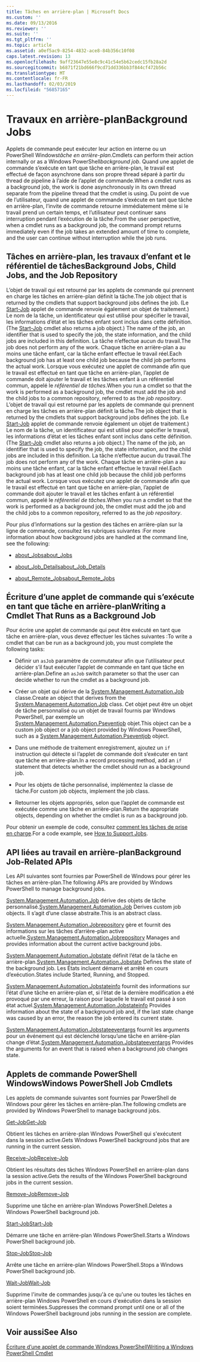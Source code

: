 ```yaml
---
title: Tâches en arrière-plan | Microsoft Docs
ms.custom: ''
ms.date: 09/13/2016
ms.reviewer: ''
ms.suite: ''
ms.tgt_pltfrm: ''
ms.topic: article
ms.assetid: a0ef5ac9-8254-4832-ace8-84b356c10f08
caps.latest.revision: 13
ms.openlocfilehash: 9aff23647e55e8c9c41c54e5b62cedc15fb28a2d
ms.sourcegitcommit: b6871f21bd666f9cd71dd336bb3f844cf472b56c
ms.translationtype: MT
ms.contentlocale: fr-FR
ms.lasthandoff: 02/03/2019
ms.locfileid: "56857165"
---
```

# <a name="background-jobs"></a><span data-ttu-id="7c8bb-102">Travaux en arrière-plan</span><span class="sxs-lookup"><span data-stu-id="7c8bb-102">Background Jobs</span></span>

<span data-ttu-id="7c8bb-103">Applets de commande peut exécuter leur action en interne ou un PowerShell Windows*tâche en arrière-plan*.</span><span class="sxs-lookup"><span data-stu-id="7c8bb-103">Cmdlets can perform their action internally or as a Windows PowerShell*background job*.</span></span> <span data-ttu-id="7c8bb-104">Quand une applet de commande s’exécute en tant que tâche en arrière-plan, le travail est effectué de façon asynchrone dans son propre thread séparé à partir du thread de pipeline à l’aide de l’applet de commande.</span><span class="sxs-lookup"><span data-stu-id="7c8bb-104">When a cmdlet runs as a background job, the work is done asynchronously in its own thread separate from the pipeline thread that the cmdlet is using.</span></span> <span data-ttu-id="7c8bb-105">Du point de vue de l’utilisateur, quand une applet de commande s’exécute en tant que tâche en arrière-plan, l’invite de commande retourne immédiatement même si le travail prend un certain temps, et l’utilisateur peut continuer sans interruption pendant l’exécution de la tâche.</span><span class="sxs-lookup"><span data-stu-id="7c8bb-105">From the user perspective, when a cmdlet runs as a background job, the command prompt returns immediately even if the job takes an extended amount of time to complete, and the user can continue without interruption while the job runs.</span></span>

## <a name="background-jobs-child-jobs-and-the-job-repository"></a><span data-ttu-id="7c8bb-106">Tâches en arrière-plan, les travaux d’enfant et le référentiel de tâches</span><span class="sxs-lookup"><span data-stu-id="7c8bb-106">Background Jobs, Child Jobs, and the Job Repository</span></span>

<span data-ttu-id="7c8bb-107">L’objet de travail qui est retourné par les applets de commande qui prennent en charge les tâches en arrière-plan définit la tâche.</span><span class="sxs-lookup"><span data-stu-id="7c8bb-107">The job object that is returned by the cmdlets that support background jobs defines the job.</span></span> <span data-ttu-id="7c8bb-108">(Le [Start-Job](/powershell/module/Microsoft.PowerShell.Core/Start-Job) applet de commande renvoie également un objet de traitement.) Le nom de la tâche, un identificateur qui est utilisé pour spécifier le travail, les informations d’état et les tâches enfant sont inclus dans cette définition.</span><span class="sxs-lookup"><span data-stu-id="7c8bb-108">(The [Start-Job](/powershell/module/Microsoft.PowerShell.Core/Start-Job) cmdlet also returns a job object.) The name of the job, an identifier that is used to specify the job, the state information, and the child jobs are included in this definition.</span></span> <span data-ttu-id="7c8bb-109">La tâche n’effectue aucun du travail.</span><span class="sxs-lookup"><span data-stu-id="7c8bb-109">The job does not perform any of the work.</span></span> <span data-ttu-id="7c8bb-110">Chaque tâche en arrière-plan a au moins une tâche enfant, car la tâche enfant effectue le travail réel.</span><span class="sxs-lookup"><span data-stu-id="7c8bb-110">Each background job has at least one child job because the child job performs the actual work.</span></span> <span data-ttu-id="7c8bb-111">Lorsque vous exécutez une applet de commande afin que le travail est effectué en tant que tâche en arrière-plan, l’applet de commande doit ajouter le travail et les tâches enfant à un référentiel commun, appelé le *référentiel de tâches*.</span><span class="sxs-lookup"><span data-stu-id="7c8bb-111">When you run a cmdlet so that the work is performed as a background job, the cmdlet must add the job and the child jobs to a common repository, referred to as the *job repository*.</span></span>
<span data-ttu-id="7c8bb-112">L’objet de travail qui est retourné par les applets de commande qui prennent en charge les tâches en arrière-plan définit la tâche.</span><span class="sxs-lookup"><span data-stu-id="7c8bb-112">The job object that is returned by the cmdlets that support background jobs defines the job.</span></span> <span data-ttu-id="7c8bb-113">(Le [Start-Job](/powershell/module/Microsoft.PowerShell.Core/Start-Job) applet de commande renvoie également un objet de traitement.) Le nom de la tâche, un identificateur qui est utilisé pour spécifier le travail, les informations d’état et les tâches enfant sont inclus dans cette définition.</span><span class="sxs-lookup"><span data-stu-id="7c8bb-113">(The [Start-Job](/powershell/module/Microsoft.PowerShell.Core/Start-Job) cmdlet also returns a job object.) The name of the job, an identifier that is used to specify the job, the state information, and the child jobs are included in this definition.</span></span> <span data-ttu-id="7c8bb-114">La tâche n’effectue aucun du travail.</span><span class="sxs-lookup"><span data-stu-id="7c8bb-114">The job does not perform any of the work.</span></span> <span data-ttu-id="7c8bb-115">Chaque tâche en arrière-plan a au moins une tâche enfant, car la tâche enfant effectue le travail réel.</span><span class="sxs-lookup"><span data-stu-id="7c8bb-115">Each background job has at least one child job because the child job performs the actual work.</span></span> <span data-ttu-id="7c8bb-116">Lorsque vous exécutez une applet de commande afin que le travail est effectué en tant que tâche en arrière-plan, l’applet de commande doit ajouter le travail et les tâches enfant à un référentiel commun, appelé le *référentiel de tâches*.</span><span class="sxs-lookup"><span data-stu-id="7c8bb-116">When you run a cmdlet so that the work is performed as a background job, the cmdlet must add the job and the child jobs to a common repository, referred to as the *job repository*.</span></span>

<span data-ttu-id="7c8bb-117">Pour plus d’informations sur la gestion des tâches en arrière-plan sur la ligne de commande, consultez les rubriques suivantes :</span><span class="sxs-lookup"><span data-stu-id="7c8bb-117">For more information about how background jobs are handled at the command line, see the following:</span></span>

- [<span data-ttu-id="7c8bb-118">about_Jobs</span><span class="sxs-lookup"><span data-stu-id="7c8bb-118">about_Jobs</span></span>](/powershell/module/microsoft.powershell.core/about/about_jobs)

- [<span data-ttu-id="7c8bb-119">about_Job_Details</span><span class="sxs-lookup"><span data-stu-id="7c8bb-119">about_Job_Details</span></span>](/powershell/module/microsoft.powershell.core/about/about_job_details)

- [<span data-ttu-id="7c8bb-120">about_Remote_Jobs</span><span class="sxs-lookup"><span data-stu-id="7c8bb-120">about_Remote_Jobs</span></span>](/powershell/module/microsoft.powershell.core/about/about_remote_jobs)

## <a name="writing-a-cmdlet-that-runs-as-a-background-job"></a><span data-ttu-id="7c8bb-121">Écriture d’une applet de commande qui s’exécute en tant que tâche en arrière-plan</span><span class="sxs-lookup"><span data-stu-id="7c8bb-121">Writing a Cmdlet That Runs as a Background Job</span></span>

<span data-ttu-id="7c8bb-122">Pour écrire une applet de commande qui peut être exécuté en tant que tâche en arrière-plan, vous devez effectuer les tâches suivantes :</span><span class="sxs-lookup"><span data-stu-id="7c8bb-122">To write a cmdlet that can be run as a background job, you must complete the following tasks:</span></span>

- <span data-ttu-id="7c8bb-123">Définir un `asJob` paramètre de commutateur afin que l’utilisateur peut décider s’il faut exécuter l’applet de commande en tant que tâche en arrière-plan.</span><span class="sxs-lookup"><span data-stu-id="7c8bb-123">Define an `asJob` switch parameter so that the user can decide whether to run the cmdlet as a background job.</span></span>

- <span data-ttu-id="7c8bb-124">Créer un objet qui dérive de la [System.Management.Automation.Job](/dotnet/api/System.Management.Automation.Job) classe.</span><span class="sxs-lookup"><span data-stu-id="7c8bb-124">Create an object that derives from the [System.Management.Automation.Job](/dotnet/api/System.Management.Automation.Job) class.</span></span> <span data-ttu-id="7c8bb-125">Cet objet peut être un objet de tâche personnalisé ou un objet de travail fournis par Windows PowerShell, par exemple un [System.Management.Automation.Pseventjob](/dotnet/api/System.Management.Automation.PSEventJob) objet.</span><span class="sxs-lookup"><span data-stu-id="7c8bb-125">This object can be a custom job object or a job object provided by Windows PowerShell, such as a [System.Management.Automation.Pseventjob](/dotnet/api/System.Management.Automation.PSEventJob) object.</span></span>

- <span data-ttu-id="7c8bb-126">Dans une méthode de traitement enregistrement, ajoutez un `if` instruction qui détecte si l’applet de commande doit s’exécuter en tant que tâche en arrière-plan.</span><span class="sxs-lookup"><span data-stu-id="7c8bb-126">In a record processing method, add an `if` statement that detects whether the cmdlet should run as a background job.</span></span>

- <span data-ttu-id="7c8bb-127">Pour les objets de tâche personnalisé, implémentez la classe de tâche.</span><span class="sxs-lookup"><span data-stu-id="7c8bb-127">For custom job objects, implement the job class.</span></span>

- <span data-ttu-id="7c8bb-128">Retourner les objets appropriés, selon que l’applet de commande est exécutée comme une tâche en arrière-plan.</span><span class="sxs-lookup"><span data-stu-id="7c8bb-128">Return the appropriate objects, depending on whether the cmdlet is run as a background job.</span></span>

<span data-ttu-id="7c8bb-129">Pour obtenir un exemple de code, consultez [comment les tâches de prise en charge](./how-to-support-jobs.md).</span><span class="sxs-lookup"><span data-stu-id="7c8bb-129">For a code example, see [How to Support Jobs](./how-to-support-jobs.md).</span></span>

## <a name="background-job-related-apis"></a><span data-ttu-id="7c8bb-130">API liées au travail en arrière-plan</span><span class="sxs-lookup"><span data-stu-id="7c8bb-130">Background Job-Related APIs</span></span>

<span data-ttu-id="7c8bb-131">Les API suivantes sont fournies par PowerShell de Windows pour gérer les tâches en arrière-plan.</span><span class="sxs-lookup"><span data-stu-id="7c8bb-131">The following APIs are provided by Windows PowerShell to manage background jobs.</span></span>

<span data-ttu-id="7c8bb-132">[System.Management.Automation.Job](/dotnet/api/System.Management.Automation.Job) dérive des objets de tâche personnalisé.</span><span class="sxs-lookup"><span data-stu-id="7c8bb-132">[System.Management.Automation.Job](/dotnet/api/System.Management.Automation.Job) Derives custom job objects.</span></span> <span data-ttu-id="7c8bb-133">Il s’agit d’une classe abstraite.</span><span class="sxs-lookup"><span data-stu-id="7c8bb-133">This is an abstract class.</span></span>

<span data-ttu-id="7c8bb-134">[System.Management.Automation.Jobrepository](/dotnet/api/System.Management.Automation.JobRepository) gère et fournit des informations sur les tâches d’arrière-plan active actuelle.</span><span class="sxs-lookup"><span data-stu-id="7c8bb-134">[System.Management.Automation.Jobrepository](/dotnet/api/System.Management.Automation.JobRepository) Manages and provides information about the current active background jobs.</span></span>

<span data-ttu-id="7c8bb-135">[System.Management.Automation.Jobstate](/dotnet/api/System.Management.Automation.JobState) définit l’état de la tâche en arrière-plan.</span><span class="sxs-lookup"><span data-stu-id="7c8bb-135">[System.Management.Automation.Jobstate](/dotnet/api/System.Management.Automation.JobState) Defines the state of the background job.</span></span> <span data-ttu-id="7c8bb-136">Les États incluent démarré et arrêté en cours d’exécution.</span><span class="sxs-lookup"><span data-stu-id="7c8bb-136">States include Started, Running, and Stopped.</span></span>

<span data-ttu-id="7c8bb-137">[System.Management.Automation.Jobstateinfo](/dotnet/api/System.Management.Automation.JobStateInfo) fournit des informations sur l’état d’une tâche en arrière-plan et, si l’état de la dernière modification a été provoqué par une erreur, la raison pour laquelle le travail est passé à son état actuel.</span><span class="sxs-lookup"><span data-stu-id="7c8bb-137">[System.Management.Automation.Jobstateinfo](/dotnet/api/System.Management.Automation.JobStateInfo) Provides information about the state of a background job and, if the last state change was caused by an error, the reason the job entered its current state.</span></span>

<span data-ttu-id="7c8bb-138">[System.Management.Automation.Jobstateeventargs](/dotnet/api/System.Management.Automation.JobStateEventArgs) fournit les arguments pour un événement qui est déclenché lorsqu’une tâche en arrière-plan change d’état.</span><span class="sxs-lookup"><span data-stu-id="7c8bb-138">[System.Management.Automation.Jobstateeventargs](/dotnet/api/System.Management.Automation.JobStateEventArgs) Provides the arguments for an event that is raised when a background job changes state.</span></span>

## <a name="windows-powershell-job-cmdlets"></a><span data-ttu-id="7c8bb-139">Applets de commande PowerShell Windows</span><span class="sxs-lookup"><span data-stu-id="7c8bb-139">Windows PowerShell Job Cmdlets</span></span>

<span data-ttu-id="7c8bb-140">Les applets de commande suivantes sont fournies par PowerShell de Windows pour gérer les tâches en arrière-plan.</span><span class="sxs-lookup"><span data-stu-id="7c8bb-140">The following cmdlets are provided by Windows PowerShell to manage background jobs.</span></span>

[<span data-ttu-id="7c8bb-141">Get-Job</span><span class="sxs-lookup"><span data-stu-id="7c8bb-141">Get-Job</span></span>](/powershell/module/Microsoft.PowerShell.Core/Get-Job)

<span data-ttu-id="7c8bb-142">Obtient les tâches en arrière-plan Windows PowerShell qui s'exécutent dans la session active.</span><span class="sxs-lookup"><span data-stu-id="7c8bb-142">Gets Windows PowerShell background jobs that are running in the current session.</span></span>

[<span data-ttu-id="7c8bb-143">Receive-Job</span><span class="sxs-lookup"><span data-stu-id="7c8bb-143">Receive-Job</span></span>](/powershell/module/Microsoft.PowerShell.Core/Receive-Job)

<span data-ttu-id="7c8bb-144">Obtient les résultats des tâches Windows PowerShell en arrière-plan dans la session active.</span><span class="sxs-lookup"><span data-stu-id="7c8bb-144">Gets the results of the Windows PowerShell background jobs in the current session.</span></span>

[<span data-ttu-id="7c8bb-145">Remove-Job</span><span class="sxs-lookup"><span data-stu-id="7c8bb-145">Remove-Job</span></span>](/powershell/module/Microsoft.PowerShell.Core/Remove-Job)

<span data-ttu-id="7c8bb-146">Supprime une tâche en arrière-plan Windows PowerShell.</span><span class="sxs-lookup"><span data-stu-id="7c8bb-146">Deletes a Windows PowerShell background job.</span></span>

[<span data-ttu-id="7c8bb-147">Start-Job</span><span class="sxs-lookup"><span data-stu-id="7c8bb-147">Start-Job</span></span>](/powershell/module/Microsoft.PowerShell.Core/Start-Job)

<span data-ttu-id="7c8bb-148">Démarre une tâche en arrière-plan Windows PowerShell.</span><span class="sxs-lookup"><span data-stu-id="7c8bb-148">Starts a Windows PowerShell background job.</span></span>

[<span data-ttu-id="7c8bb-149">Stop-Job</span><span class="sxs-lookup"><span data-stu-id="7c8bb-149">Stop-Job</span></span>](/powershell/module/Microsoft.PowerShell.Core/Stop-Job)

<span data-ttu-id="7c8bb-150">Arrête une tâche en arrière-plan Windows PowerShell.</span><span class="sxs-lookup"><span data-stu-id="7c8bb-150">Stops a Windows PowerShell background job.</span></span>

[<span data-ttu-id="7c8bb-151">Wait-Job</span><span class="sxs-lookup"><span data-stu-id="7c8bb-151">Wait-Job</span></span>](/powershell/module/Microsoft.PowerShell.Core/Wait-Job)

<span data-ttu-id="7c8bb-152">Supprime l'invite de commandes jusqu'à ce qu'une ou toutes les tâches en arrière-plan Windows PowerShell en cours d'exécution dans la session soient terminées.</span><span class="sxs-lookup"><span data-stu-id="7c8bb-152">Suppresses the command prompt until one or all of the Windows PowerShell background jobs running in the session are complete.</span></span>

## <a name="see-also"></a><span data-ttu-id="7c8bb-153">Voir aussi</span><span class="sxs-lookup"><span data-stu-id="7c8bb-153">See Also</span></span>

[<span data-ttu-id="7c8bb-154">Écriture d’une applet de commande Windows PowerShell</span><span class="sxs-lookup"><span data-stu-id="7c8bb-154">Writing a Windows PowerShell Cmdlet</span></span>](./writing-a-windows-powershell-cmdlet.md)
